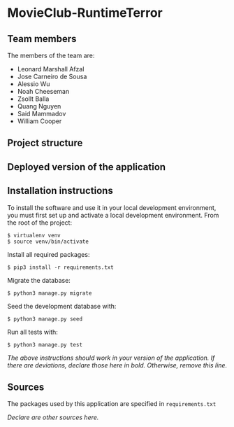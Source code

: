 # MovieClub-RuntimeTerror

## Team members
The members of the team are:
- Leonard Marshall Afzal
- Jose Carneiro de Sousa
- Alessio Wu
- Noah Cheeseman
- Zsollt Balla
- Quang Nguyen
- Said Mammadov
- William Cooper

## Project structure


## Deployed version of the application


## Installation instructions
To install the software and use it in your local development environment, you must first set up and activate a local development environment.  From the root of the project:

```
$ virtualenv venv
$ source venv/bin/activate
```

Install all required packages:

```
$ pip3 install -r requirements.txt
```

Migrate the database:

```
$ python3 manage.py migrate
```

Seed the development database with:

```
$ python3 manage.py seed
```

Run all tests with:
```
$ python3 manage.py test
```

*The above instructions should work in your version of the application.  If there are deviations, declare those here in bold.  Otherwise, remove this line.*


## Sources
The packages used by this application are specified in `requirements.txt`

*Declare are other sources here.*

